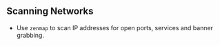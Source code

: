 ## Scanning Networks
- Use `zenmap` to scan IP addresses for open ports, services and banner grabbing.
